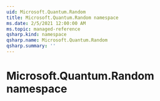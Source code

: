 ```yaml
---
uid: Microsoft.Quantum.Random
title: Microsoft.Quantum.Random namespace
ms.date: 2/5/2021 12:00:00 AM
ms.topic: managed-reference
qsharp.kind: namespace
qsharp.name: Microsoft.Quantum.Random
qsharp.summary: ''
---
```


# Microsoft.Quantum.Random namespace



